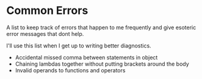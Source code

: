 # Common Errors

A list to keep track of errors 
that happen to me frequently
and give esoteric error messages
that dont help.

I'll use this list when
I get up to writing better diagnostics.

- Accidental missed comma between statements in object
- Chaining lambdas together without putting brackets around the body
- Invalid operands to functions and operators